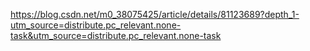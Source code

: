 https://blog.csdn.net/m0_38075425/article/details/81123689?depth_1-utm_source=distribute.pc_relevant.none-task&utm_source=distribute.pc_relevant.none-task
